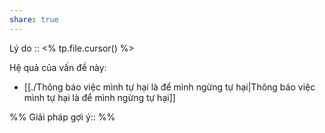 ```yaml
---
share: true
---
```

Lý do :: <% tp.file.cursor() %>

Hệ quả của vấn đề này:
- [[./Thông báo việc mình tự hại là để mình ngừng tự hại|Thông báo việc mình tự hại là để mình ngừng tự hại]]


%%
Giải pháp gợi ý:: 
%%

